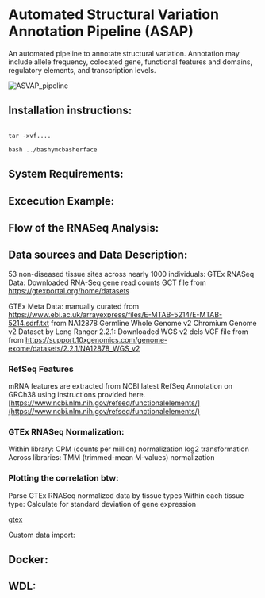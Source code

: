# Automated Structural Variation Annotation Pipeline (ASAP)

An automated pipeline to annotate structural variation.  Annotation may include allele frequency, colocated gene, functional features and domains, regulatory elements, and transcription levels.

![ASVAP_pipeline](https://github.com/NCBI-Codeathons/ASAP/blob/master/Images/ASVAP.png)

## Installation instructions:

``` git clone this

tar -xvf....

bash ../bashymcbasherface 

```

## System Requirements:

## Excecution Example:
## Flow of the RNASeq Analysis:

## Data sources and Data Description:
53 non-diseased tissue sites across nearly 1000 individuals:
 GTEx RNASeq Data: Downloaded RNA-Seq gene read counts GCT file from https://gtexportal.org/home/datasets
 
 GTEx Meta Data: manually curated from https://www.ebi.ac.uk/arrayexpress/files/E-MTAB-5214/E-MTAB-5214.sdrf.txt
from NA12878 Germline Whole Genome v2 Chromium Genome v2 Dataset by Long Ranger 2.2.1:
 Downloaded WGS v2 dels VCF file from from https://support.10xgenomics.com/genome-exome/datasets/2.2.1/NA12878_WGS_v2
### RefSeq Features
mRNA features are extracted from NCBI latest RefSeq Annotation on GRCh38 using instructions provided here.
[https://www.ncbi.nlm.nih.gov/refseq/functionalelements/](https://www.ncbi.nlm.nih.gov/refseq/functionalelements/)

### GTEx RNASeq Normalization:
Within library:
 CPM (counts per million) normalization
 log2 transformation
Across libraries:
 TMM (trimmed-mean M-values) normalization
### 
### Plotting the correlation btw:
Parse GTEx RNASeq normalized data by tissue types
Within each tissue type:
 Calculate for standard deviation of gene expression 
 
 [gtex](https://github.com/NCBI-Codeathons/ASAP/blob/master/Images/RNAseq_team4.jpg)
 
Custom data import:

## Docker:

## WDL:



